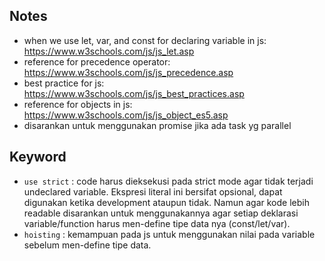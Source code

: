## Notes

* when we use let, var, and const for declaring variable in js: https://www.w3schools.com/js/js_let.asp
* reference for precedence operator: https://www.w3schools.com/js/js_precedence.asp
* best practice for js: https://www.w3schools.com/js/js_best_practices.asp
* reference for objects in js: https://www.w3schools.com/js/js_object_es5.asp
* disarankan untuk menggunakan promise jika ada task yg parallel

## Keyword

* `use strict` : code harus dieksekusi pada strict mode agar tidak terjadi undeclared variable. Ekspresi literal ini bersifat opsional, dapat digunakan ketika development ataupun tidak. Namun agar kode lebih readable disarankan untuk menggunakannya agar setiap deklarasi variable/function harus men-define tipe data nya (const/let/var).
* `hoisting` : kemampuan pada js untuk menggunakan nilai pada variable sebelum men-define tipe data. 